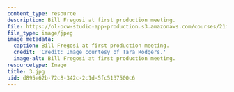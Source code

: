 ```yaml
---
content_type: resource
description: Bill Fregosi at first production meeting.
file: https://ol-ocw-studio-app-production.s3.amazonaws.com/courses/21m-873-theater-arts-topics-fall-2004-january-iap-2005/d895e62b72c8342c2c1d5fc5137500c6_3.jpg
file_type: image/jpeg
image_metadata:
  caption: Bill Fregosi at first production meeting.
  credit: 'Credit: Image courtesy of Tara Rodgers.'
  image-alt: Bill Fregosi at first production meeting.
resourcetype: Image
title: 3.jpg
uid: d895e62b-72c8-342c-2c1d-5fc5137500c6
---
```

